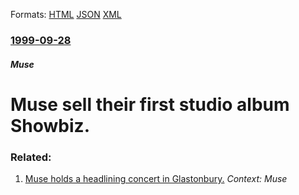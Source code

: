 
Formats: [HTML](/news/1999/09/28/muse-sell-their-first-studio-album-showbiz.html)  [JSON](/news/1999/09/28/muse-sell-their-first-studio-album-showbiz.json)  [XML](/news/1999/09/28/muse-sell-their-first-studio-album-showbiz.xml)  

### [1999-09-28](/news/1999/09/28/index.md)

##### Muse
#  Muse sell their first studio album Showbiz.




### Related:

1. [ Muse holds a headlining concert in Glastonbury.](/news/2004/06/27/muse-holds-a-headlining-concert-in-glastonbury.md) _Context: Muse_
